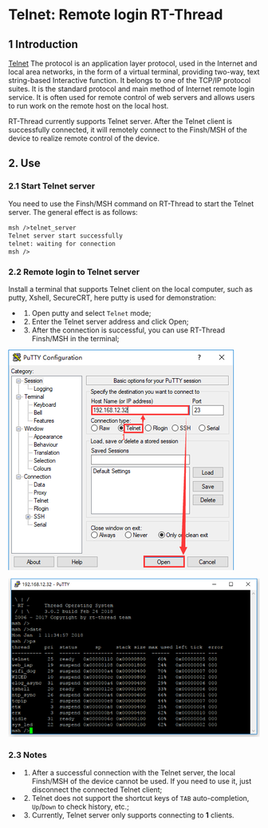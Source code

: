 # Telnet: Remote login RT-Thread

## 1 Introduction

[Telnet](https://baike.baidu.com/item/Telnet) The protocol is an application layer protocol, used in the Internet and local area networks, in the form of a virtual terminal, providing two-way, text string-based Interactive function. It belongs to one of the TCP/IP protocol suites. It is the standard protocol and main method of Internet remote login service. It is often used for remote control of web servers and allows users to run work on the remote host on the local host.

RT-Thread currently supports Telnet server. After the Telnet client is successfully connected, it will remotely connect to the Finsh/MSH of the device to realize remote control of the device.

## 2. Use

### 2.1 Start Telnet server

You need to use the Finsh/MSH command on RT-Thread to start the Telnet server. The general effect is as follows:

```
msh />telnet_server
Telnet server start successfully
telnet: waiting for connection
msh />
```

### 2.2 Remote login to Telnet server

Install a terminal that supports Telnet client on the local computer, such as putty, Xshell, SecureCRT, here putty is used for demonstration:

- 1. Open putty and select `Telnet` mode;
- 2. Enter the Telnet server address and click Open;
- 3. After the connection is successful, you can use RT-Thread Finsh/MSH in the terminal;

![telnet_connect_cfg](../images/telnet_connect_cfg.png)

![telnet_connected](../images/telnet_connected.png)

### 2.3 Notes

- 1. After a successful connection with the Telnet server, the local Finsh/MSH of the device cannot be used. If you need to use it, just disconnect the connected Telnet client;
- 2. Telnet does not support the shortcut keys of `TAB` auto-completion, `Up`/`Down` to check history, etc.;
- 3. Currently, Telnet server only supports connecting to **1** clients.